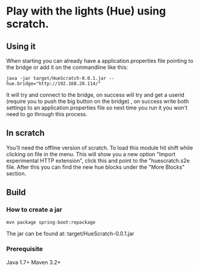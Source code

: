 # Play with the lights (Hue) using scratch.

## Using it
When starting you can already have a application.properties file pointing to the bridge or add it on the commandline like this:
```
java -jar target/HueScratch-0.0.1.jar --hue.bridge="http://192.168.20.114/"
```
It will try and connect to the bridge, on success will try and get a userid (require you to push the big button on the bridge)
, on success write both settings to an application.properties file so next time you run it you won't need to go through
this process.

## In scratch
You'll need the offline version of scratch. To load this module hit shift while clicking on file in the menu.
This will show you a new option "Import experimental HTTP extension", click this and point to the "huescratch.s2e file.
After this you can find the new hue blocks under the "More Blocks" section.

## Build

### How to create a jar
```
mvn package spring-boot:repackage
```
The jar can be found at: target/HueScratch-0.0.1.jar

### Prerequisite
Java 1.7+
Maven 3.2+
